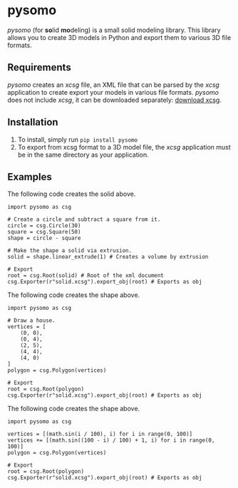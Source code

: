# pysomo

_pysomo_ (for **so**lid **mo**deling) is a small solid modeling library. This library allows you to create 3D models in Python and export them to various 3D file formats.

## Requirements
_pysomo_ creates an _xcsg_ file, an XML file that can be parsed by the _xcsg_ application to create export your models in various file formats. _pysomo_ does not include _xcsg_, it can be downloaded separately: [download xcsg](https://github.com/arnholm/xcsg).

## Installation
1. To install, simply run `pip install pysomo`
2. To export from xcsg format to a 3D model file, the _xcsg_ application must be in the same directory as your application.

## Examples
The following code creates the solid above.
```
import pysomo as csg

# Create a circle and subtract a square from it.
circle = csg.Circle(30)
square = csg.Square(50)
shape = circle - square

# Make the shape a solid via extrusion.
solid = shape.linear_extrude(1) # Creates a volume by extrusion

# Export
root = csg.Root(solid) # Root of the xml document
csg.Exporter(r"solid.xcsg").export_obj(root) # Exports as obj
```

The following code creates the shape above.
```
import pysomo as csg

# Draw a house.
vertices = [
    (0, 0),
    (0, 4),
    (2, 5),
    (4, 4),
    (4, 0)
]
polygon = csg.Polygon(vertices)

# Export
root = csg.Root(polygon)
csg.Exporter(r"solid.xcsg").export_obj(root) # Exports as obj
```

The following code creates the shape above.
```
import pysomo as csg

vertices = [(math.sin(i / 100), i) for i in range(0, 100)]
vertices += [(math.sin((100 - i) / 100) + 1, i) for i in range(0, 100)]
polygon = csg.Polygon(vertices)

# Export
root = csg.Root(polygon)
csg.Exporter(r"solid.xcsg").export_obj(root) # Exports as obj
```

